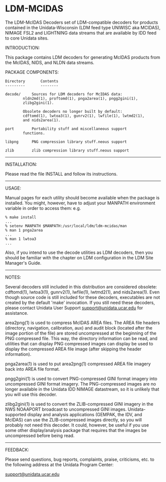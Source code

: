 # LDM-MCIDAS
The LDM-McIDAS Decoders set of LDM-compatible decoders for products contained in the Unidata-Wisconsin (LDM feed type UNIWISC aka MCIDAS), NIMAGE FSL2 and LIGHTNING data streams that are available by IDD feed to core Unidata sites.


INTRODUCTION:

This package contains LDM decoders for generating McIDAS products from
the McIDAS, NIDS, and NLDN data streams.



PACKAGE COMPONENTS:

    Directory		Contents
    ---------		--------

    decode/		Sources for LDM decoders for McIDAS data:
			nldn2md(1), proftomd(1), pnga2area(1), pngg2gini(1),
			zlibg2gini(1).

			Obsolete decoders no longer built by default:
			cdftomd(1), lwtoa3(1), gunrv2(1), lwfile(1), lwtmd2(1), 
			and nids2area(1).

    port		Portability stuff and miscellaneous support
			functions.

    libpng		PNG compression library stuff.neous support

    zlib		zlib compression library stuff.neous support


************************************************************************
INSTALLATION:

Please read the file INSTALL and follow its instructions.

************************************************************************
USAGE:

Manual pages for each utility should become available when the package
is installed.  You might, however, have to adjust your MANPATH environment
variable in order to access them: e.g.

    % make install
    ...
    % setenv MANPATH $MANPATH:/usr/local/ldm/ldm-mcidas/man
    % man 1 pnga2area
    ...
    % man 1 lwtoa3
    ...

Also, if you intend to use the decode utilities as LDM decoders, then you
should be familiar with the chapter on LDM configuration in the LDM Site
Manager's Guide.

************************************************************************
NOTES:

Several decoders still included in this distribution are considered
obsolete: cdftomd(1), lwtoa3(1), gunrv2(1), lwfile(1), lwtmd2(1),
and nids2area(1).  Even though source code is still included for
these decoders, executables are not created by the default 'make'
invocation.  If you still need these decoders, please contact Unidata
User Support <support@unidata.ucar.edu> for assistance.

area2png(1) is used to compress McIDAS AREA files.  The AREA file headers
(directory, navigation, calibration, aux) and audit block (located after
the image portion of the file) are stored uncompressed at the beginning
of the PNG compressed file.  This way, the directory information can be
read, and utilities that can display PNG compressed images can display
be used to display the compressed AREA file image (after skipping the
header information).

pnga2area(1) is used to put area2png(1) compressed AREA file imagery
back into AREA file format.

pngg2gini(1) is used to convert PNG-compressed GINI format imagery
into uncompressed GINI format imagery.  The PNG-compressed images are
no longer available in the Unidata IDD NIMAGE datastream, so it is
unlikely that you will use this decoder.

zlibg2gini(1) is used to convert the ZLIB-compressed GINI imagery in
the NWS NOAAPORT broadcast to uncompressed GINI images.  Unidata-supported
display and analysis applications (GEMPAK, the IDV, and McIDAS) can
use the ZLIB-compressed images directly, so you will probably not need
this decoder.  It could, however, be useful if you use some other
display/analysis package that requires that the images be uncompressed
before being read.

************************************************************************
FEEDBACK:

Please send questions, bug reports, complaints, praise, criticisms, etc. to
the following address at the Unidata Program Center:

support@unidata.ucar.edu
